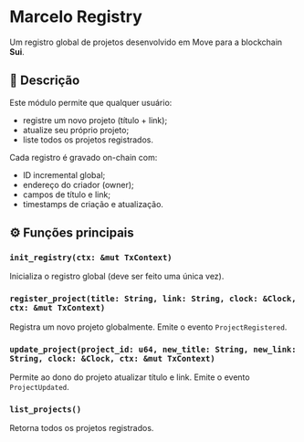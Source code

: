 # Marcelo Registry

Um registro global de projetos desenvolvido em Move para a blockchain **Sui**.

## 📖 Descrição
Este módulo permite que qualquer usuário:
- registre um novo projeto (título + link);
- atualize seu próprio projeto;
- liste todos os projetos registrados.

Cada registro é gravado on-chain com:
- ID incremental global;
- endereço do criador (owner);
- campos de título e link;
- timestamps de criação e atualização.

## ⚙️ Funções principais

### `init_registry(ctx: &mut TxContext)`
Inicializa o registro global (deve ser feito uma única vez).

### `register_project(title: String, link: String, clock: &Clock, ctx: &mut TxContext)`
Registra um novo projeto globalmente. Emite o evento `ProjectRegistered`.

### `update_project(project_id: u64, new_title: String, new_link: String, clock: &Clock, ctx: &mut TxContext)`
Permite ao dono do projeto atualizar título e link. Emite o evento `ProjectUpdated`.

### `list_projects()`
Retorna todos os projetos registrados.
